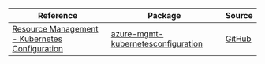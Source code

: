 | Reference | Package | Source |
|---|---|---|
|[Resource Management - Kubernetes Configuration](mgmt-kubernetesconfiguration-readme.md)|[azure-mgmt-kubernetesconfiguration](https://pypi.org/project/azure-mgmt-kubernetesconfiguration)|[GitHub](https://github.com/Azure/azure-sdk-for-python/blob/main/sdk/kubernetesconfiguration/azure-mgmt-kubernetesconfiguration)|
